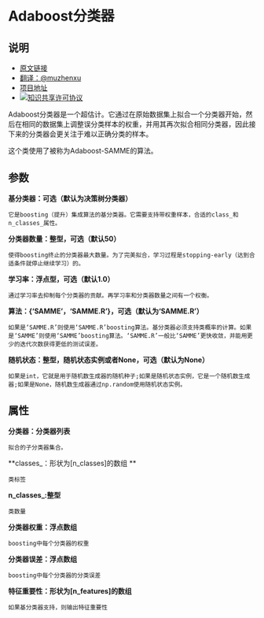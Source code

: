 # Adaboost分类器

## 说明
- [原文链接](http://scikit-learn.org/stable/modules/generated/sklearn.ensemble.AdaBoostClassifier.html#sklearn.ensemble.AdaBoostClassifier)
- [翻译：@muzhenxu](https://github.com/muzhenxu)
- [项目地址](https://github.com/muzhenxu/translate)
- <a rel="license" href="http://creativecommons.org/licenses/by-nc/4.0/"><img alt="知识共享许可协议" style="border-width:0" src="https://i.creativecommons.org/l/by-nc/4.0/80x15.png" /></a>

Adaboost分类器是一个超估计。它通过在原始数据集上拟合一个分类器开始，然后在相同的数据集上调整误分类样本的权重，并用其再次拟合相同分类器，因此接下来的分类器会更关注于难以正确分类的样本。

这个类使用了被称为Adaboost-SAMME的算法。

## 参数

**基分类器：可选（默认为决策树分类器）**
    
    它是boosting（提升）集成算法的基分类器。它需要支持带权重样本，合适的class_和n_classes_属性。

**分类器数量：整型，可选（默认50）**
    
    使得boosting终止的分类器最大数量。为了完美拟合，学习过程是stopping-early（达到合适条件就停止继续学习）的。

**学习率：浮点型，可选（默认1.0）**
    
    通过学习率去抑制每个分类器的贡献。再学习率和分类器数量之间有一个权衡。

**算法：{‘SAMME’，‘SAMME.R’}，可选（默认为‘SAMME.R’）**
    
    如果是‘SAMME.R’则使用‘SAMME.R’boosting算法。基分类器必须支持类概率的计算。如果是‘SAMME’则使用‘SAMME’boosting算法。‘SAMME.R’一般比‘SAMME’更快收敛，并能用更少的迭代次数获得更低的测试误差。

**随机状态：整型，随机状态实例或者None，可选（默认为None）**
    
    如果是int，它就是用于随机数生成器的随机种子;如果是随机状态实例，它是一个随机数生成器;如果是None，随机数生成器通过np.random使用随机状态实例。

## 属性

**分类器：分类器列表**
    
    拟合的子分类器集合。

**classes_：形状为[n_classes]的数组 **
    
    类标签

**n_classes_:整型**
    
    类数量

**分类器权重：浮点数组**
    
    boosting中每个分类器的权重

**分类器误差：浮点数组**
    
    boosting中每个分类器的分类误差

**特征重要性：形状为[n_features]的数组**
    
    如果基分类器支持，则输出特征重要性
